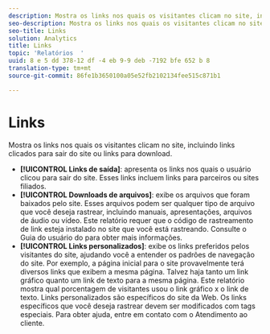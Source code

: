 ```yaml
---
description: Mostra os links nos quais os visitantes clicam no site, incluindo links clicados para sair do site ou links para download.
seo-description: Mostra os links nos quais os visitantes clicam no site, incluindo links clicados para sair do site ou links para download.
seo-title: Links
solution: Analytics
title: Links
topic: 'Relatórios  '
uuid: 8 e 5 dd 378-12 df -4 eb 9-9 deb -7192 bfe 652 b 8
translation-type: tm+mt
source-git-commit: 86fe1b3650100a05e52fb2102134fee515c871b1

---
```



# Links

Mostra os links nos quais os visitantes clicam no site, incluindo links clicados para sair do site ou links para download.

* **[!UICONTROL Links de saída]**: apresenta os links nos quais o usuário clicou para sair do site. Esses links incluem links para parceiros ou sites filiados.
* **[!UICONTROL Downloads de arquivos]**: exibe os arquivos que foram baixados pelo site. Esses arquivos podem ser qualquer tipo de arquivo que você deseja rastrear, incluindo manuais, apresentações, arquivos de áudio ou vídeo. Este relatório requer que o código de rastreamento de link esteja instalado no site que você está rastreando. Consulte o Guia do usuário do para obter mais informações.
* **[!UICONTROL Links personalizados]**: exibe os links preferidos pelos visitantes do site, ajudando você a entender os padrões de navegação do site. Por exemplo, a página inicial para o site provavelmente terá diversos links que exibem a mesma página. Talvez haja tanto um link gráfico quanto um link de texto para a mesma página. Este relatório mostra qual porcentagem de visitantes usou o link gráfico x o link de texto. Links personalizados são específicos do site da Web. Os links específicos que você deseja rastrear devem ser modificados com tags especiais. Para obter ajuda, entre em contato com o Atendimento ao cliente.

